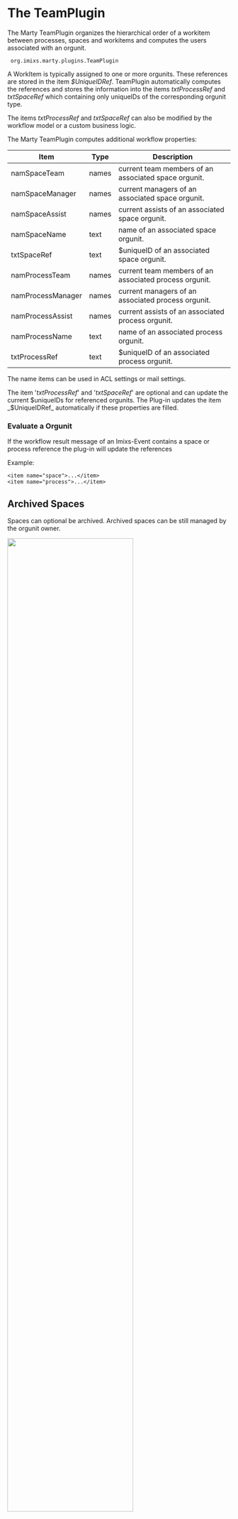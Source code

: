# The TeamPlugin

The Marty TeamPlugin organizes the hierarchical order of a workitem between
processes, spaces and workitems and computes the users associated with an orgunit.  
 
     org.imixs.marty.plugins.TeamPlugin


A WorkItem is typically assigned to one or more orgunits. These references are stored in the item _$UniqueIDRef_. 
TeamPlugin automatically computes the references and stores the information into the items 
_txtProcessRef_ and _txtSpaceRef_ which containing only uniqueIDs of the corresponding orgunit type.

The items _txtProcessRef_ and _txtSpaceRef_ can also be modified by the workflow model or a custom business logic.
 
The Marty TeamPlugin computes additional workflow properties:

  
| Item       		| Type      | Description                               						|
|-------------------|-----------|-------------------------------------------------------------------|
|namSpaceTeam   	| names		| current team members of an associated space orgunit. 				|
|namSpaceManager	| names   	|current managers of an associated space orgunit.					|
|namSpaceAssist		| names   	|current assists of an associated space orgunit. 					|
|namSpaceName		| text		|name of  an associated space orgunit. 								| 
|txtSpaceRef		| text		|$uniqueID  of an associated space orgunit. 						| 
|namProcessTeam		| names		|current team members of an associated process orgunit. 			| 
|namProcessManager	| names		|current managers of an associated process orgunit. 				| 
|namProcessAssist	| names		|current assists of an associated process orgunit. 					| 
|namProcessName		| text		|name of  an associated process orgunit. 							| 
|txtProcessRef		| text		|$uniqueID  of an associated process orgunit.						| 
 
The name items can be used in ACL settings or mail settings.
 
The item '_txtProcessRef_' and '_txtSpaceRef_' are optional and can update the current $uniqueIDs for referenced orgunits. 
The Plug-in updates the item _$UniqueIDRef_ automatically if these properties are filled.

### Evaluate a Orgunit

If the workflow result message of an Imixs-Event contains a space or process reference the plug-in will update the references

Example:

	<item name="space">...</item>
	<item name="process">...</item>


## Archived Spaces

Spaces can optional be archived. Archived spaces can be still managed by the orgunit owner. 


<img src="../images/teamplugin-model.png" style="width: 75%;"/>


The teamlist of an archived space is still updated into the workitem. But the [Team Interceptor](../concepts/teaminterceptor.html) will ignore archived spaces.  